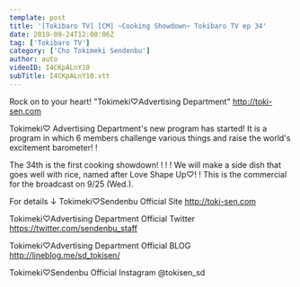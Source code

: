 ```yaml
---
template: post
title: '[Tokibaro TV] [CM] ~Cooking Showdown~ Tokibaro TV ep 34'
date: 2019-09-24T12:00:06Z
tag: ['Tokibaro TV']
category: ['Cho Tokimeki Sendenbu']
author: auto 
videoID: I4CKpALnY10
subTitle: I4CKpALnY10.vtt
---
```

Rock on to your heart! "Tokimeki♡Advertising Department"
http://toki-sen.com

Tokimeki♡ Advertising Department's new program has started!
It is a program in which 6 members challenge various things and raise the world's excitement barometer! !

The 34th is the first cooking showdown! ! ! !
We will make a side dish that goes well with rice, named after Love Shape Up♡! !
This is the commercial for the broadcast on 9/25 (Wed.).

For details ↓
Tokimeki♡Sendenbu Official Site
http://toki-sen.com

Tokimeki♡Advertising Department Official Twitter
https://twitter.com/sendenbu_staff

Tokimeki♡Advertising Department Official BLOG
http://lineblog.me/sd_tokisen/

Tokimeki♡Sendenbu Official Instagram
@tokisen_sd